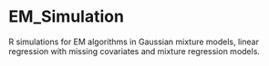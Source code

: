 # EM_Simulation
R simulations for EM algorithms in Gaussian mixture models, linear regression with missing covariates and mixture regression models.
